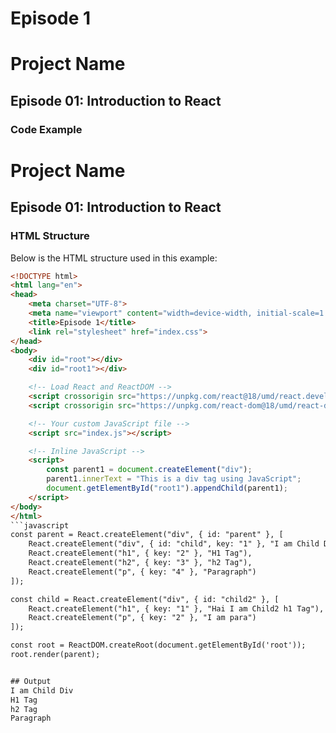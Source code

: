# Episode 1
# Project Name

## Episode 01: Introduction to React

### Code Example


# Project Name

## Episode 01: Introduction to React

### HTML Structure

Below is the HTML structure used in this example:

```html
<!DOCTYPE html>
<html lang="en">
<head>
    <meta charset="UTF-8">
    <meta name="viewport" content="width=device-width, initial-scale=1.0">
    <title>Episode 1</title>
    <link rel="stylesheet" href="index.css">
</head>
<body>
    <div id="root"></div>
    <div id="root1"></div>

    <!-- Load React and ReactDOM -->
    <script crossorigin src="https://unpkg.com/react@18/umd/react.development.js"></script>
    <script crossorigin src="https://unpkg.com/react-dom@18/umd/react-dom.development.js"></script>

    <!-- Your custom JavaScript file -->
    <script src="index.js"></script>

    <!-- Inline JavaScript -->
    <script>
        const parent1 = document.createElement("div");
        parent1.innerText = "This is a div tag using JavaScript";
        document.getElementById("root1").appendChild(parent1);
    </script>
</body>
</html>
```javascript
const parent = React.createElement("div", { id: "parent" }, [
    React.createElement("div", { id: "child", key: "1" }, "I am Child Div"),
    React.createElement("h1", { key: "2" }, "H1 Tag"),
    React.createElement("h2", { key: "3" }, "h2 Tag"),
    React.createElement("p", { key: "4" }, "Paragraph")
]);

const child = React.createElement("div", { id: "child2" }, [
    React.createElement("h1", { key: "1" }, "Hai I am Child2 h1 Tag"),
    React.createElement("p", { key: "2" }, "I am para")
]);

const root = ReactDOM.createRoot(document.getElementById('root'));
root.render(parent);


## Output
I am Child Div
H1 Tag
h2 Tag
Paragraph
